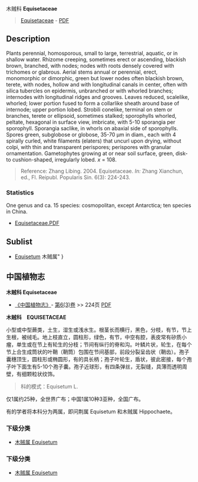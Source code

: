 木贼科 **Equisetaceae**

> [Equisetaceae](http://www.iplant.cn/info/Equisetaceae?t=foc) - [PDF](http://www.iplant.cn/foc/pdf/Equisetaceae.pdf)

## Description

Plants perennial, homosporous, small to large, terrestrial, aquatic, or in shallow water. Rhizome creeping, sometimes erect or ascending, blackish brown, branched, with nodes; nodes with roots densely covered with trichomes or glabrous. Aerial stems annual or perennial, erect, monomorphic or dimorphic, green but lower nodes often blackish brown, terete, with nodes, hollow and with longitudinal canals in center, often with silica tubercles on epidermis, unbranched or with whorled branches; internodes with longitudinal ridges and grooves. Leaves reduced, scalelike, whorled; lower portion fused to form a collarlike sheath around base of internode; upper portion lobed. Strobili conelike, terminal on stem or branches, terete or ellipsoid, sometimes stalked; sporophylls whorled, peltate, hexagonal in surface view, imbricate, with 5-10 sporangia per sporophyll. Sporangia saclike, in whorls on abaxial side of sporophylls. Spores green, subglobose or globose, 35-70 μm in diam., each with 4 spirally curled, white filaments (elaters) that uncurl upon drying, without colpi, with thin and transparent perispores; perispores with granular ornamentation. Gametophytes growing at or near soil surface, green, disk- to cushion-shaped, irregularly lobed. *x* = 108.

> Reference: 
> Zhang Libing. 2004. Equisetaceae. *In:* Zhang Xianchun, ed., Fl. Reipubl. Popularis Sin. 6(3): 224-243.

### Statistics
One genus and ca. 15 species: cosmopolitan, except Antarctica; ten species in China.

* [Equisetaceae.PDF](http://www.iplant.cn/foc/pdf/Equisetaceae.pdf)

## Sublist

* [Equisetum](http://www.iplant.cn/info/Equisetum?t=foc) 木贼属"
}
## 中国植物志

**木贼科 Equisetaceae**

* [《中国植物志》](http://www.iplant.cn/frps)- [第6(3)卷](http://www.iplant.cn/frps/vol/6(3)) >> 224页 [PDF](http://www.iplant.cn/frps/pdf/6(3)/224z.pdf)

**木贼科　EQUISETACEAE**

小型或中型蕨类，土生，湿生或浅水生。根茎长而横行，黑色，分枝，有节，节上生根，被绒毛。地上枝直立，圆柱形，绿色，有节，中空有腔，表皮常有矽质小瘤，单生或在节上有轮生的分枝；节间有纵行的脊和沟。叶鳞片状，轮生，在每个节上合生成筒状的叶鞘（鞘筒）包围在节间基部，前段分裂呈齿状（鞘齿）。孢子囊穗顶生，圆柱形或椭圆形，有的具长柄；孢子叶轮生，盾状，彼此密接，每个孢子叶下面生有5-10个孢子囊。孢子近球形，有四条弹丝，无裂缝，具薄而透明周壁，有细颗粒状纹饰。

> 科的模式：Equisetum L.

仅1属约25种，全世界广布；中国1属10种3亚种，全国广布。

有的学者将本科分为两属，即问荆属 Equisetum 和木贼属 Hippochaete。

### 下级分类
* [木贼属  Equisetum](http://www.iplant.cn/info/Equisetum?t=z)

### 下级分类
* [木贼属  Equisetum](http://iplant.cn/info/sp/Equisetum?t=z)
